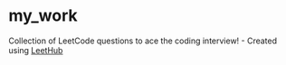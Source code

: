 # my_work
Collection of LeetCode questions to ace the coding interview! - Created using [LeetHub](https://github.com/QasimWani/LeetHub)
